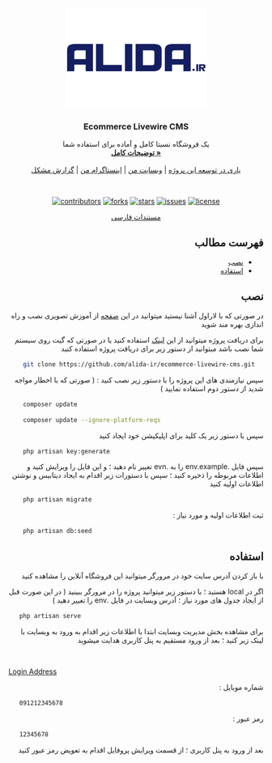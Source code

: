 
<!-- PROJECT LOGO -->  
<br />  
<p align="center">  
  <a href="https://github.com/alida-ir/ecommerce-livewire
-cms">  
    <img src="logo.png" alt="Logo" height="200" alt="Ecommerce Livewire CMS">  
  </a>  

<h3 align="center">Ecommerce Livewire CMS</h3>

  <p align="center">  
    یک فروشگاه نسبتا کامل و آماده برای استفاده شما
    <br />  
    <a href="https://alida.ir/blog/ecommerce-livewire-cms"><strong>توضیحات کامل »</strong></a>  
    <br />  
    <br />  
    <a href="https://t.me/alida_ir/43">یاری در توسعه این پروژه</a>  
    |
    <a href="https://alida.ir">وبسایت من</a>  
    |
    <a href="https://instagram.com/alida_ir">اینستاگرام من</a>  
    |
    <a href="https://github.com/alida-ir/ecommerce-livewire-cms/issues">گزارش مشکل</a>  
  </p>  
</p>  

<br>  
<p align="center">
	<a href="https://github.com/alida-ir/ecommerce-livewire-cms/graphs/contributors"><img src="https://img.shields.io/github/contributors/alida-ir/ecommerce-livewire-cms.svg" alt="contributors"></a>
	<a href="https://github.com/alida-ir/ecommerce-livewire-cms/network/members"><img src="https://img.shields.io/github/forks/alida-ir/ecommerce-livewire-cms.svg" alt="forks"></a>
	<a href="https://github.com/alida-ir/ecommerce-livewire-cms/stargazers"><img src="https://img.shields.io/github/stars/alida-ir/ecommerce-livewire-cms.svg" alt="stars"></a>
	<a href="https://github.com/alida-ir/ecommerce-livewire-cms/issues"><img src="https://img.shields.io/github/issues/alida-ir/ecommerce-livewire-cms.svg" alt="issues"></a>
	<a href="https://opensource.org/licenses/MIT"><img src="https://img.shields.io/badge/License-MIT-green.svg" alt="license"></a>
</p>

<p align="center">  
    <a href="#table-of-contents-fa">مستندات فارسی</a>  
</p>
<h2 dir="rtl" id="table-of-contents-fa">فهرست مطالب </h2>

<ul dir="rtl">
	<li><a href="#install-fa">نصب</a></li>
	<li><a href="#usage-fa">استفاده</a></li>
</ul>


<h2 dir="rtl" id="install-fa">نصب</h2>

<p dir="rtl">
    در صورتی که با لاراول آشنا نیستید میتوانید در این <a href="https://alida.ir/blog/how-to-install-ecommerce">صفحه</a> از آموزش تصویری نصب و راه اندازی بهره مند شوید 
</p>
<p dir="rtl">
    برای دریافت پروژه میتوانید از این <a href="https://github.com/alida-ir/ecommerce-livewire-cms/archive/master.zip">لینک</a> استفاده کنید یا در صورتی که گیت روی سیستم شما نصب باشد میتوانید از دستور زیر برای دریافت پروژه استفاده کنید
</p>

```sh  
    git clone https://github.com/alida-ir/ecommerce-livewire-cms.git  
``` 

<p dir="rtl">
    سپس نیازمندی های این پروژه را با دستور زیر نصب کنید : ( صورتی که با اخطار مواجه شدید از دستور دوم استفاده نمایید )
</p>

```sh  
    composer update  
``` 

```sh  
    composer update --ignore-platform-reqs
``` 

<p dir="rtl">
    سپس با دستور زیر یک کلید برای اپلیکیشن خود ایجاد کنید
</p>

```sh  
    php artisan key:generate  
``` 


<p dir="rtl">
    سپس فایل .env.example را به .evn تغییر نام دهید ؛ و این فایل را ویرایش کنید و اطلاعات مربوطه را ذخیره کنید ؛ سپس با دستورات زیر اقدام به ایجاد دیتابیس و نوشتن اطلاعات اولیه کنید
</p>

```sh  
    php artisan migrate  
``` 

<p dir="rtl">
  ثبت اطلاعات اولیه و مورد نیاز :
</p>


```sh  
    php artisan db:seed  
``` 

<h2 dir="rtl" id="usage-fa">استفاده</h2>
<p dir="rtl">با باز کردن آدرس سایت خود در مرورگر میتوانید این فروشگاه آنلاین را مشاهده کنید</p>  
<p dir="rtl">اگر در local هستید ؛ با دستور زیر میتوانید پروژه را در مرورگر ببینید ( در این صورت قبل از ایجاد جدول های مورد نیاز ؛ آدرس وبسایت در فایل .env را تغییر دهید ) </p>

```sh  
   php artisan serve
``` 

<p dir="rtl">برای مشاهده بخش مدیریت وبسایت ابتدا با اطلاعات زیر اقدام به ورود به وبسایت با لینک زیر کنید ؛ بعد از ورود مستقیم به پنل کاربری هدایت میشوید</p>  
<br>

[Login Address](http://localhost:8000/login)
<br>
<p dir="rtl">شماره موبایل :</p>

```sh  
   091212345678
``` 

<p dir="rtl">رمز عبور :</p>

```sh  
   12345678
``` 

<p dir="rtl">بعد از ورود به پنل کاربری ؛ از قسمت ویرایش پروفایل اقدام به تعویض رمز عبور کنید </p>  
